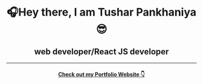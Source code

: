 <h1 align="center">🎧Hey there, I am Tushar Pankhaniya😎</h1>
<h2 align="center">web developer/React JS developer</h2>
<hr>
<p align="center">
    <a href="http://tusharpankhaniya.tk">
        <h4 align="center">Check out my Portfolio Website 👇 </h4>
    </a>
</p>



